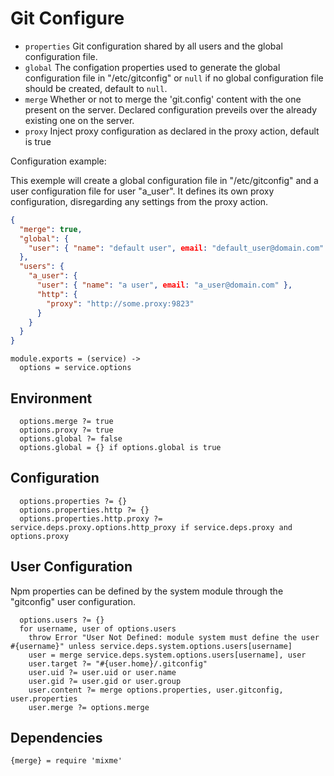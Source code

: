 
# Git Configure

*   `properties`
    Git configuration shared by all users and the global
    configuration file.
*   `global`
    The configation properties used to generate
    the global configuration file in "/etc/gitconfig" or `null`
    if no global configuration file should be created, default
    to `null`.
*   `merge`
    Whether or not to merge the 'git.config' content
    with the one present on the server. Declared
    configuration preveils over the already existing
    one on the server.
*   `proxy`
    Inject proxy configuration as declared in the
    proxy action, default is true

Configuration example:

This exemple will create a global configuration file
in "/etc/gitconfig" and a user configuration file for
user "a_user". It defines its own proxy configuration, disregarding
any settings from the proxy action.

```json
{
  "merge": true,
  "global": {
    "user": { "name": "default user", email: "default_user@domain.com" }
  },
  "users": {
    "a_user": {
      "user": { "name": "a user", email: "a_user@domain.com" },
      "http": {
        "proxy": "http://some.proxy:9823"
      }
    }
  }
}
```

    module.exports = (service) ->
      options = service.options

## Environment

      options.merge ?= true
      options.proxy ?= true
      options.global ?= false
      options.global = {} if options.global is true

## Configuration

      options.properties ?= {}
      options.properties.http ?= {}
      options.properties.http.proxy ?= service.deps.proxy.options.http_proxy if service.deps.proxy and options.proxy

## User Configuration

Npm properties can be defined by the system module through the "gitconfig" user 
configuration.

      options.users ?= {}
      for username, user of options.users
        throw Error "User Not Defined: module system must define the user #{username}" unless service.deps.system.options.users[username]
        user = merge service.deps.system.options.users[username], user
        user.target ?= "#{user.home}/.gitconfig"
        user.uid ?= user.uid or user.name
        user.gid ?= user.gid or user.group
        user.content ?= merge options.properties, user.gitconfig, user.properties
        user.merge ?= options.merge

## Dependencies

    {merge} = require 'mixme'
      
